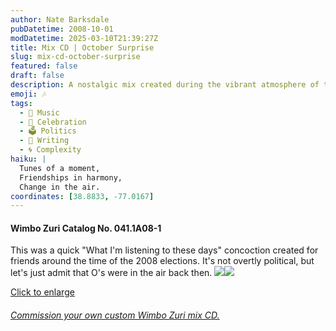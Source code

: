 ```yaml
---
author: Nate Barksdale
pubDatetime: 2008-10-01
modDatetime: 2025-03-10T21:39:27Z
title: Mix CD | October Surprise
slug: mix-cd-october-surprise
featured: false
draft: false
description: A nostalgic mix created during the vibrant atmosphere of the 2008 elections, capturing the spirit of the moment through music.
emoji: 🎶
tags:
  - 🎵 Music
  - 🎉 Celebration
  - 🗳️ Politics
  - 📝 Writing
  - 🌀 Complexity
haiku: |
  Tunes of a moment,  
  Friendships in harmony,  
  Change in the air.
coordinates: [38.8833, -77.0167]
---
```


#### Wimbo Zuri Catalog No. 041.1A08-1

This was a quick "What I'm listening to these days" concoction created for friends around the time of the 2008 elections. It's not overtly political, but let's just admit that O's were in the air back then. [![](@assets/images/october_260.jpg)](@assets/images/october_530.jpg)[![](@assets/images/october2_260.jpg)](@assets/images/october2_530.jpg)

[Click to enlarge](@assets/images/october_530.jpg)

###### [Commission your own custom Wimbo Zuri mix CD.](https://www.natebarksdale.com/?p=342)
